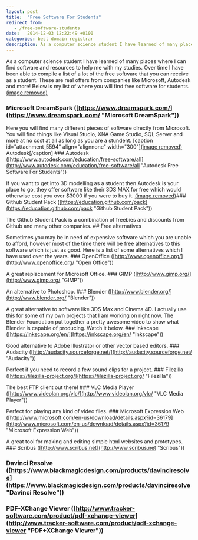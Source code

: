 ```yaml
---
layout: post
title:  "Free Software For Students"
redirect_from:
   - /free-software-students
date:   2014-12-03 12:22:49 +0100
categories: best domain registrar
description: As a computer science student I have learned of many places where I can find software and resources to help me with my studies. Over time I have been...
---
```


As a computer science student I have learned of many places where I can find software and resources to help me with my studies. Over time I have been able to compile a list of a lot of the free software that you can receive as a student. These are real offers from companies like Microsoft, Autodesk and more! Below is my list of where you will find free software for students. [(image removed)](https://www.dreamspark.com/ "Microsoft DreamSpark")

### Microsoft DreamSpark ([https://www.dreamspark.com/](https://www.dreamspark.com/ "Microsoft DreamSpark"))

 Here you will find many different pieces of software directly from Microsoft. You will find things like Visual Studio, XNA Game Studio, SQL Server and more at no cost at all as long as you are a stundent. \[caption id="attachment\_5594" align="alignnone" width="300"\][(image removed)](http://www.autodesk.com/education/free-software/all "Autodesk Free Software For Students") Autodesk\[/caption\] ### Autodesk ([http://www.autodesk.com/education/free-software/all](http://www.autodesk.com/education/free-software/all "Autodesk Free Software For Students"))

 If you want to get into 3D modelling as a student then Autodesk is your place to go, they offer software like their 3DS MAX for free which would otherwise cost you over $3000 if you were to buy it. [(image removed)](https://education.github.com/pack "Github Student Pack")### Github Student Pack ([https://education.github.com/pack](https://education.github.com/pack "Github Student Pack"))

 The Github Student Pack is a combination of freebies and discounts from Github and many other companies. ## Free alternatives

 Sometimes you may be in need of expensive software which you are unable to afford, however most of the time there will be free alternatives to this software which is just as good. Here is a list of some alternatives which I have used over the years. ### OpenOffice ([http://www.openoffice.org/](http://www.openoffice.org/ "Open Office"))

 A great replacement for Microsoft Office. ### GIMP ([http://www.gimp.org/](http://www.gimp.org/ "GIMP"))

 An alternative to Photoshop. ### Blender ([http://www.blender.org/](http://www.blender.org/ "Blender"))

 A great alternative to software like 3DS Max and Cinema 4D. I actually use this for some of my own projects that I am working on right now. The Blender Foundation put together a pretty awesome video to show what Blender is capable of producing. Watch it below. ### Inkscape ([https://inkscape.org/en/](https://inkscape.org/en/ "Inkscape"))

 Good alternative to Adobe Illustrator or other vector based editors. ### Audacity ([http://audacity.sourceforge.net/](http://audacity.sourceforge.net/ "Audacity"))

 Perfect if you need to record a few sound clips for a project. ### Filezilla ([https://filezilla-project.org/](https://filezilla-project.org/ "Filezilla"))

 The best FTP client out there! ### VLC Media Player ([http://www.videolan.org/vlc/](http://www.videolan.org/vlc/ "VLC Media Player"))

 Perfect for playing any kind of video files. ### Microsoft Expression Web ([http://www.microsoft.com/en-us/download/details.aspx?id=36179](http://www.microsoft.com/en-us/download/details.aspx?id=36179 "Microsoft Expression Web"))

 A great tool for making and editing simple html websites and prototypes. ### Scribus ([http://www.scribus.net](http://www.scribus.net "Scribus"))

### Davinci Resolve ([https://www.blackmagicdesign.com/products/davinciresolve](https://www.blackmagicdesign.com/products/davinciresolve "Davinci Resolve"))

### PDF-XChange Viewer ([http://www.tracker-software.com/product/pdf-xchange-viewer](http://www.tracker-software.com/product/pdf-xchange-viewer "PDF+XChange Viewer"))